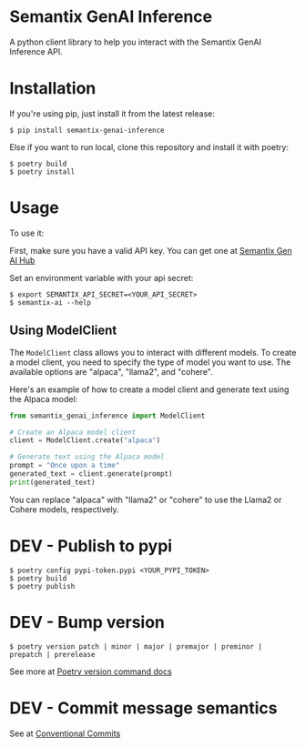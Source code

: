 # Semantix GenAI Inference

A python client library to help you interact with the Semantix GenAI Inference API.


# Installation

If you're using pip, just install it from the latest release:

    $ pip install semantix-genai-inference

Else if you want to run local, clone this repository and install it with poetry:

    $ poetry build
    $ poetry install

# Usage

To use it:

First, make sure you have a valid API key. You can get one at [Semantix Gen AI Hub](https://home.ml.semantixhub.com/)

Set an environment variable with your api secret:

    $ export SEMANTIX_API_SECRET=<YOUR_API_SECRET>
    $ semantix-ai --help

## Using ModelClient

The `ModelClient` class allows you to interact with different models. To create a model client, you need to specify the type of model you want to use. The available options are "alpaca", "llama2", and "cohere".

Here's an example of how to create a model client and generate text using the Alpaca model:

```python
from semantix_genai_inference import ModelClient

# Create an Alpaca model client
client = ModelClient.create("alpaca")

# Generate text using the Alpaca model
prompt = "Once upon a time"
generated_text = client.generate(prompt)
print(generated_text)
```

You can replace "alpaca" with "llama2" or "cohere" to use the Llama2 or Cohere models, respectively.

# DEV - Publish to pypi

    $ poetry config pypi-token.pypi <YOUR_PYPI_TOKEN>
    $ poetry build
    $ poetry publish

# DEV - Bump version

    $ poetry version patch | minor | major | premajor | preminor | prepatch | prerelease

See more at [Poetry version command docs](https://python-poetry.org/docs/cli/#version)

# DEV - Commit message semantics

See at [Conventional Commits](https://gist.github.com/joshbuchea/6f47e86d2510bce28f8e7f42ae84c716)
